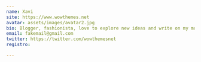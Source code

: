 ```yaml
---
name: Xavi
site: https://www.wowthemes.net
avatar: assets/images/avatar2.jpg
bio: Blogger, fashionista, love to explore new ideas and write on my morning coffee!
email: fakemail@gmail.com
twitter: https://twitter.com/wowthemesnet
registro: 

---
```

